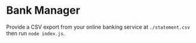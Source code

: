 # Bank Manager

Provide a CSV export from your online banking service at `./statement.csv` then run `node index.js`.
